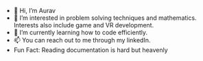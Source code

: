

- 👋 Hi, I’m Aurav
- 👀 I’m interested in problem solving techniques and mathematics. Interests also include game and VR development.
- 🌱 I’m currently learning how to code efficiently.
- 📫 You can reach out to me through my linkedIn. 
- Fun Fact: Reading documentation is hard but heavenly

<!---
le-incroyable1-dev/le-incroyable1-dev is a ✨ special ✨ repository because its `README.md` (this file) appears on your GitHub profile.
You can click the Preview link to take a look at your changes.
--->

